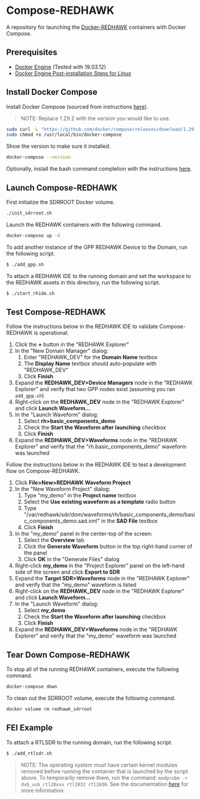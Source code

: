 # Compose-REDHAWK

A repository for launching the [Docker-REDHAWK](https://github.com/Geontech/docker-redhawk) containers with Docker Compose.

## Prerequisites

* [Docker Engine](https://docs.docker.com/engine/install/centos/) (Tested with 19.03.12)
* [Docker Engine Post-installation Steps for Linux](https://docs.docker.com/engine/install/linux-postinstall/)

## Install Docker Compose

Install Docker Compose (sourced from instructions [here](https://docs.docker.com/compose/install/)).

> NOTE: Replace 1.29.2 with the version you would like to use.

```bash
sudo curl -L "https://github.com/docker/compose/releases/download/1.29.2/docker-compose-$(uname -s)-$(uname -m)" -o /usr/local/bin/docker-compose
sudo chmod +x /usr/local/bin/docker-compose
```

Show the version to make sure it installed.

```bash
docker-compose --version
```

Optionally, install the bash command completion with the instructions [here](https://docs.docker.com/compose/completion/).

## Launch Compose-REDHAWK

First initialize the SDRROOT Docker volume.

```bash
./init_sdrroot.sh
```

Launch the REDHAWK containers with the following command.

```bash
docker-compose up -d
```

To add another instance of the GPP REDHAWK Device to the Domain, run the following script.

```bash
$ ./add_gpp.sh
```

To attach a REDHAWK IDE to the running domain and set the workspace to the REDHAWK assets in this directory, run the following script.

```bash
$ ./start_rhide.sh
```

## Test Compose-REDHAWK

Follow the instructions below in the REDHAWK IDE to validate Compose-REDHAWK is operational.

1. Click the **+** button in the "REDHAWK Explorer"
2. In the "New Domain Manager" dialog:
    1. Enter "REDHAWK_DEV" for the **Domain Name** textbox
    2. The **Display Name** textbox should auto-populate with "REDHAWK_DEV"
    3. Click **Finish**
3. Expand the **REDHAWK_DEV>Device Managers** node in the "REDHAWK Explorer" and verify that two GPP nodes exist (assuming you ran `add_gpp.sh`)
4. Right-click on the **REDHAWK_DEV** node in the "REDHAWK Explorer" and click **Launch Waveform...**
5. In the "Launch Waveform" dialog:
    1. Select **rh>basic_components_demo**
    2. Check the **Start the Waveform after launching** checkbox
    3. Click **Finish**
6. Expand the **REDHAWK_DEV>Waveforms** node in the "REDHAWK Explorer" and verify that the "rh.basic_components_demo" waveform was launched

Follow the instructions below in the REDHAWK IDE to test a development flow on Compose-REDHAWK.

1. Click **File>New>REDHAWK Waveform Project**
2. In the "New Waveform Project" dialog:
    1. Type "my_demo" in the **Project name** textbox
    2. Select the **Use existing waveform as a template** radio button
    3. Type "/var/redhawk/sdr/dom/waveforms/rh/basic_components_demo/basic_components_demo.sad.xml" in the **SAD File** textbox
    4. Click **Finish**
3. In the "my_demo" panel in the center-top of the screen:
    1. Select the **Overview** tab
    2. Click the **Generate Waveform** button in the top right-hand corner of the panel
    3. Click **OK** in the "Generate Files" dialog
4. Right-click **my_demo** in the "Project Explorer" panel on the left-hand side of the screen and click **Export to SDR**
6. Expand the **Target SDR>Waveforms** node in the "REDHAWK Explorer" and verify that the "my_demo" waveform is listed
4. Right-click on the **REDHAWK_DEV** node in the "REDHAWK Explorer" and click **Launch Waveform...**
5. In the "Launch Waveform" dialog:
    1. Select **my_demo**
    2. Check the **Start the Waveform after launching** checkbox
    3. Click **Finish**
6. Expand the **REDHAWK_DEV>Waveforms** node in the "REDHAWK Explorer" and verify that the "my_demo" waveform was launched

## Tear Down Compose-REDHAWK

To stop all of the running REDHAWK containers, execute the following command.

```bash
docker-compose down
```

To clean out the SDRROOT volume, execute the following command.

```bash
docker volume rm redhawk_sdrroot
```

## FEI Example

To attach a RTLSDR to the running domain, run the following script.

```bash
$ ./add_rtlsdr.sh
```

> NOTE: The operating system must have certain kernel modules removed before running the container that is launched by the script above. To temporarily remove them, run the command: `modprobe -r dvb_usb_rtl28xxu rtl2832 rtl2830`. See the documentation [here](https://github.com/Geontech/docker-redhawk#rtl2832u) for more information.
